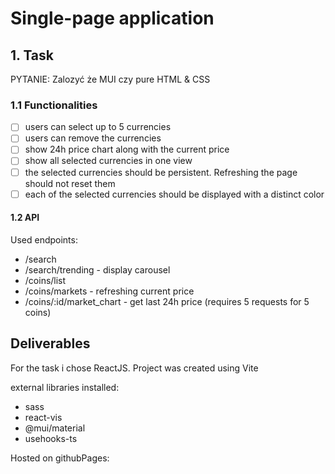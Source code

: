 # Single-page application

## 1. Task

PYTANIE: Zalozyć że MUI czy pure HTML & CSS

### 1.1 Functionalities

- [ ] users can select up to 5 currencies
- [ ] users can remove the currencies
- [ ] show 24h price chart along with the current price
      <!-- refreshes every 3s -->
- [ ] show all selected currencies in one view
      <!-- refreshes every 20s -->
- [ ] the selected currencies should be persistent. Refreshing the page should not reset them
      <!-- redux persist -->
- [ ] each of the selected currencies should be displayed with a distinct color

#### 1.2 API

Used endpoints:

- /search
- /search/trending - display carousel
- /coins/list
- /coins/markets - refreshing current price
- /coins/:id/market_chart - get last 24h price (requires 5 requests for 5 coins)

## Deliverables

For the task i chose ReactJS. Project was created using Vite

external libraries installed:

- sass
- react-vis
- @mui/material
- usehooks-ts

Hosted on githubPages: []()
